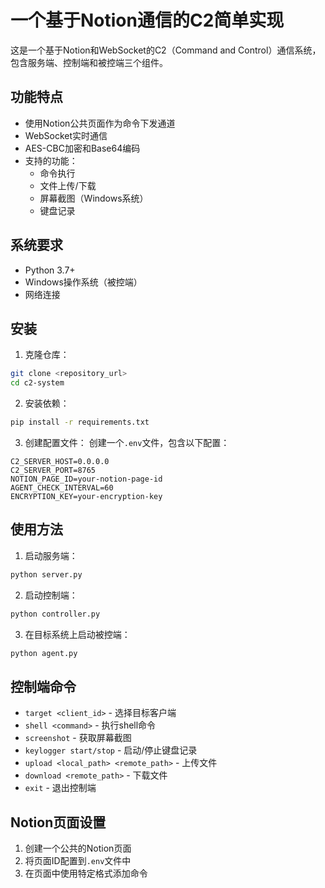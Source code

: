# 一个基于Notion通信的C2简单实现

这是一个基于Notion和WebSocket的C2（Command and Control）通信系统，包含服务端、控制端和被控端三个组件。

## 功能特点

- 使用Notion公共页面作为命令下发通道
- WebSocket实时通信
- AES-CBC加密和Base64编码
- 支持的功能：
  - 命令执行
  - 文件上传/下载
  - 屏幕截图（Windows系统）
  - 键盘记录

## 系统要求

- Python 3.7+
- Windows操作系统（被控端）
- 网络连接

## 安装

1. 克隆仓库：
```bash
git clone <repository_url>
cd c2-system
```

2. 安装依赖：
```bash
pip install -r requirements.txt
```

3. 创建配置文件：
创建一个`.env`文件，包含以下配置：
```
C2_SERVER_HOST=0.0.0.0
C2_SERVER_PORT=8765
NOTION_PAGE_ID=your-notion-page-id
AGENT_CHECK_INTERVAL=60
ENCRYPTION_KEY=your-encryption-key
```

## 使用方法

1. 启动服务端：
```bash
python server.py
```

2. 启动控制端：
```bash
python controller.py
```

3. 在目标系统上启动被控端：
```bash
python agent.py
```

## 控制端命令

- `target <client_id>` - 选择目标客户端
- `shell <command>` - 执行shell命令
- `screenshot` - 获取屏幕截图
- `keylogger start/stop` - 启动/停止键盘记录
- `upload <local_path> <remote_path>` - 上传文件
- `download <remote_path>` - 下载文件
- `exit` - 退出控制端

## Notion页面设置

1. 创建一个公共的Notion页面
2. 将页面ID配置到`.env`文件中
3. 在页面中使用特定格式添加命令
